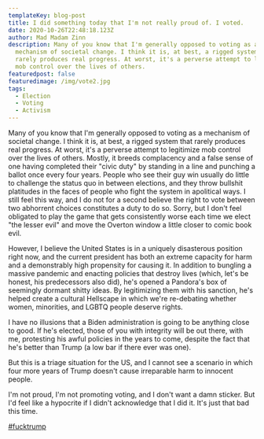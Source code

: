 ```yaml
---
templateKey: blog-post
title: I did something today that I'm not really proud of. I voted.
date: 2020-10-26T22:48:18.123Z
author: Mad Madam Zinn
description: Many of you know that I'm generally opposed to voting as a
  mechanism of societal change. I think it is, at best, a rigged system that
  rarely produces real progress. At worst, it's a perverse attempt to legitimize
  mob control over the lives of others.
featuredpost: false
featuredimage: /img/vote2.jpg
tags:
  - Election
  - Voting
  - Activism
---
```

Many of you know that I'm generally opposed to voting as a mechanism of societal change. I think it is, at best, a rigged system that rarely produces real progress. At worst, it's a perverse attempt to legitimize mob control over the lives of others. Mostly, it breeds complacency and a false sense of one having completed their "civic duty" by standing in a line and punching a ballot once every four years. People who see their guy win usually do little to challenge the status quo in between elections, and they throw bullshit platitudes in the faces of people who fight the system in apolitical ways. I still feel this way, and I do not for a second believe the right to vote between two abhorrent choices constitutes a duty to do so. Sorry, but I don't feel obligated to play the game that gets consistently worse each time we elect "the lesser evil" and move the Overton window a little closer to comic book evil.

However, I believe the United States is in a uniquely disasterous position right now, and the current president has both an extreme capacity for harm and a demonstrably high propensity for causing it. In addition to bungling a massive pandemic and enacting policies that destroy lives (which, let's be honest, his predecessors also did), he's opened a Pandora's box of seemingly dormant shitty ideas. By legitimizing them with his sanction, he's helped create a cultural Hellscape in which we're re-debating whether women, minorities, and LGBTQ people deserve rights.

I have no illusions that a Biden administration is going to be anything close to good. If he's elected, those of you with integrity will be out there, with me, protesting his awful policies in the years to come, despite the fact that he's better than Trump (a low bar if there ever was one).

But this is a triage situation for the US, and I cannot see a scenario in which four more years of Trump doesn't cause irreparable harm to innocent people.

I'm not proud, I'm not promoting voting, and I don't want a damn sticker. But I'd feel like a hypocrite if I didn't acknowledge that I did it. It's just that bad this time.

[\#fucktrump](https://www.facebook.com/hashtag/fucktrump?__eep__=6&__cft__[0]=AZXYCSnj3QNOInHapN-7sIPWtqbnL7LFFiokqC7dNEsWV0_BswWOvpZ9pMNsyvFGhrepQ3OYWUhxJ4jIgKqi2uCtk7oauEIHQf_EVrOjnGNrotOQ5Uw88ueEQnUKLS6878LMXThNLP5tY2q-0H_iZuVb&__tn__=*NK-R)